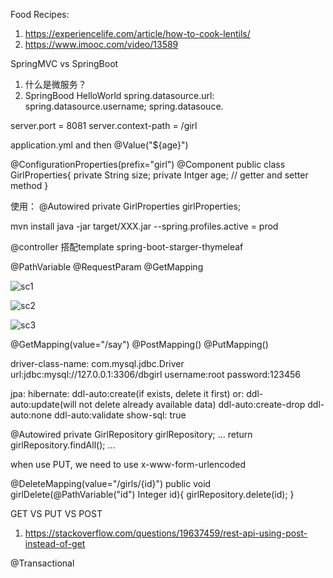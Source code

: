 Food Recipes:
  1. https://experiencelife.com/article/how-to-cook-lentils/
  2. https://www.imooc.com/video/13589
  
  
 SpringMVC vs SpringBoot
 1. 什么是微服务？
 2. SpringBood HelloWorld
   spring.datasource.url:
   spring.datasource.username;
   spring.datasouce.
 
server.port = 8081
server.context-path = /girl

 application.yml 
 and then 
  @Value("${age}")
  
 
@ConfigurationProperties(prefix="girl")
@Component
public class GirlProperties{
  private String size;
  private Intger age;
  // getter and setter method
}

使用：
  @Autowired
  private GirlProperties girlProperties;
  
  
  mvn install
  java  -jar target/XXX.jar --spring.profiles.active = prod
  
  
  @controller 搭配template
  spring-boot-starger-thymeleaf
  
  
  
 @PathVariable
 @RequestParam
 @GetMapping
 
 ![sc1](https://user-images.githubusercontent.com/18744289/43417729-cabdf3f6-9409-11e8-91f6-f3e165035824.PNG)

 ![sc2](https://user-images.githubusercontent.com/18744289/43417868-40e42c9e-940a-11e8-82b5-e145798d9a7d.PNG)
  
 ![sc3](https://user-images.githubusercontent.com/18744289/43418022-ba70353a-940a-11e8-9565-75848a6679dd.PNG)


@GetMapping(value="/say")
@PostMapping()
@PutMapping()


driver-class-name: com.mysql.jdbc.Driver
url:jdbc:mysql://127.0.0.1:3306/dbgirl
username:root
password:123456

jpa:
  hibernate:
    ddl-auto:create(if exists, delete it first)
   or:
    ddl-auto:update(will not delete already available data)
    ddl-auto:create-drop
    ddl-auto:none
    ddl-auto:validate
  show-sql: true
  

@Autowired
private GirlRepository girlRepository;
...
  return girlRepository.findAll();
...


when use PUT, we need to use x-www-form-urlencoded

@DeleteMapping(value="/girls/{id}")
public void girlDelete(@PathVariable("id") Integer id){
  girlRepository.delete(id);
}


GET VS PUT VS POST
1. https://stackoverflow.com/questions/19637459/rest-api-using-post-instead-of-get


@Transactional
